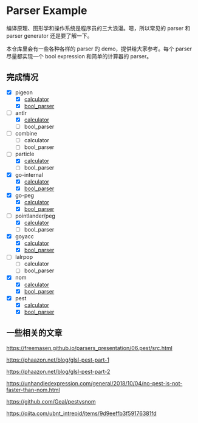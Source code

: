 # Parser Example

编译原理、图形学和操作系统是程序员的三大浪漫。嗯，所以常见的 parser 和 parser generator 还是要了解一下。

本仓库里会有一些各种各样的 parser 的 demo，提供给大家参考。每个 parser 尽量都实现一个 bool expression 和简单的计算器的 parser。

## 完成情况

- [x] pigeon
  - [x] [calculator](pigeon/calculator)
  - [x] [bool_parser](pigeon/bool_parser)
- [ ] antlr
  - [x] [calculator](antlr/calculator)
  - [ ] bool_parser
- [ ] combine
  - [ ] calculator
  - [ ] bool_parser
- [ ] particle
  - [x] [calculator](particle/calculator)
  - [ ] bool_parser
- [x] go-internal
  - [x] [calculator](go-internal/calculator)
  - [x] [bool_parser](go-internal/bool_parser)
- [x] go-peg
  - [x] [calculator](go-peg/calculator)
  - [x] [bool_parser](go-peg/bool_parser)
- [ ] pointlander/peg
  - [x] [calculator](peg/calculator)
  - [ ] bool_parser
- [x] goyacc
  - [x] [calculator](goyacc/calculator)
  - [x] [bool_parser](goyacc/bool_parser)
- [ ] lalrpop
  - [ ] calculator
  - [ ] bool_parser
- [x] nom
  - [x] [calculator](nom/calculator)
  - [x] [bool_parser](nom/bool_expr_left_assoc)
- [x] pest
  - [x] [calculator](pest/calculator)
  - [x] [bool_parser](pest/bool_parser)

## 一些相关的文章

https://freemasen.github.io/parsers_presentation/06.pest/src.html

https://phaazon.net/blog/glsl-pest-part-1

https://phaazon.net/blog/glsl-pest-part-2

https://unhandledexpression.com/general/2018/10/04/no-pest-is-not-faster-than-nom.html

https://github.com/Geal/pestvsnom

https://qiita.com/ubnt_intrepid/items/9d9eeffb3f59176381fd



